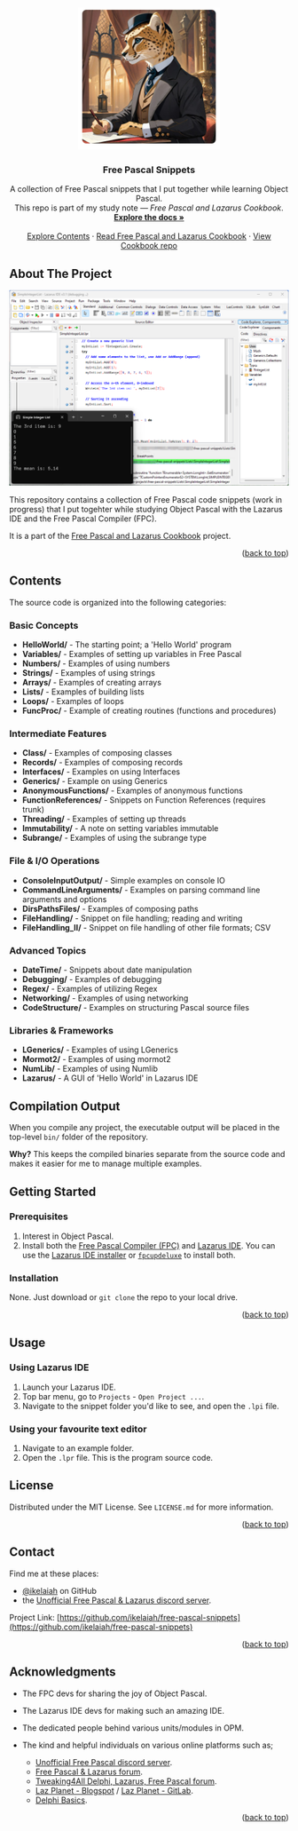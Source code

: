 <!-- Improved compatibility of back to top link: See: https://github.com/othneildrew/Best-README-Template/pull/73 -->
<a name="readme-top"></a>


<!-- PROJECT LOGO -->
<br />
<div align="center">
  <a href="https://github.com/ikelaiah/free-pascal-snippets">
    <img src="images/logo.png" alt="Logo" width="256" height="256">
  </a>

<h3 align="center">Free Pascal Snippets</h3>

  <p align="center">
    A collection of Free Pascal snippets that I put together while learning Object Pascal. 
    <br>This repo is part of my study note — <i>Free Pascal and Lazarus Cookbook</i>.
    <br />
        <a href="https://github.com/ikelaiah/free-pascal-snippets"><strong>Explore the docs »</strong></a>
    <br />
    <br/>
    <a href="#contents">Explore Contents</a>
    ·
     <a href="https://ikelaiah.github.io/free-pascal-cookbook">Read Free Pascal and Lazarus Cookbook</a>
    ·
    <a href="https://github.com/ikelaiah/free-pascal-cookbook">View Cookbook repo</a>
  </p>
</div>

<!-- ABOUT THE PROJECT -->
## About The Project

![Demo Screen 1](images/demo-01.png)

This repository contains a collection of Free Pascal code snippets (work in progress) that I put togehter while studying Object Pascal with the Lazarus IDE and the Free Pascal Compiler (FPC).

It is a part of the [Free Pascal and Lazarus Cookbook](https://ikelaiah.github.io/free-pascal-cookbook) project.

<p align="right">(<a href="#readme-top">back to top</a>)</p>

<!-- CONTENTS -->

## Contents

The source code is organized into the following categories:

### Basic Concepts
- **HelloWorld/** - The starting point; a 'Hello World' program
- **Variables/** - Examples of setting up variables in Free Pascal
- **Numbers/** - Examples of using numbers
- **Strings/** - Examples of using strings
- **Arrays/** - Examples of creating arrays
- **Lists/** - Examples of building lists
- **Loops/** - Examples of loops
- **FuncProc/** - Example of creating routines (functions and procedures)

### Intermediate Features
- **Class/** - Examples of composing classes
- **Records/** - Examples of composing records
- **Interfaces/** - Examples on using Interfaces
- **Generics/** - Example on using Generics
- **AnonymousFunctions/** - Examples of anonymous functions
- **FunctionReferences/** - Snippets on Function References (requires trunk)
- **Threading/** - Examples of setting up threads
- **Immutability/** - A note on setting variables immutable
- **Subrange/** - Examples of using the subrange type

### File & I/O Operations
- **ConsoleInputOutput/** - Simple examples on console IO
- **CommandLineArguments/** - Examples on parsing command line arguments and options
- **DirsPathsFiles/** - Examples of composing paths
- **FileHandling/** - Snippet on file handling; reading and writing
- **FileHandling_II/** - Snippet on file handling of other file formats; CSV

### Advanced Topics
- **DateTime/** - Snippets about date manipulation
- **Debugging/** - Examples of debugging
- **Regex/** - Examples of utilizing Regex
- **Networking/** - Examples of using networking
- **CodeStructure/** - Examples on structuring Pascal source files

### Libraries & Frameworks
- **LGenerics/** - Examples of using LGenerics
- **Mormot2/** - Examples of using mormot2
- **NumLib/** - Examples of using Numlib
- **Lazarus/** - A GUI of 'Hello World' in Lazarus IDE

## Compilation Output

When you compile any project, the executable output will be placed in the top-level `bin/` folder of the repository. 

**Why?** This keeps the compiled binaries separate from the source code and makes it easier for me to manage multiple examples.

<!-- GETTING STARTED -->

## Getting Started

### Prerequisites

1. Interest in Object Pascal.
2. Install both the [Free Pascal Compiler (FPC)](https://www.freepascal.org) and [Lazarus IDE](https://www.lazarus-ide.org). You can use the [Lazarus IDE installer](https://www.lazarus-ide.org/index.php?page=downloads) or [`fpcupdeluxe`](https://github.com/LongDirtyAnimAlf/fpcupdeluxe/releases) to install both.


### Installation

None. Just download or `git clone` the repo to your local drive.

<p align="right">(<a href="#readme-top">back to top</a>)</p>

## Usage

### Using Lazarus IDE

1. Launch your Lazarus IDE.
2. Top bar menu, go to `Projects` - `Open Project ...`. 
3. Navigate to the snippet folder you'd like to see, and open the `.lpi` file.

### Using your favourite text editor

1. Navigate to an example folder.
2. Open the `.lpr` file. This is the program source code.

<!-- LICENSE -->
## License

Distributed under the MIT License. See `LICENSE.md` for more information.

<p align="right">(<a href="#readme-top">back to top</a>)</p>

<!-- CONTACT -->
## Contact

Find me at these places:

- [@ikelaiah](https://github.com/ikelaiah) on GitHub 
- the [Unofficial Free Pascal & Lazarus discord server](https://discord.com/channels/570025060312547359/570091337173696513).

Project Link: [https://github.com/ikelaiah/free-pascal-snippets](https://github.com/ikelaiah/free-pascal-snippets)

<p align="right">(<a href="#readme-top">back to top</a>)</p>


<!-- ACKNOWLEDGMENTS -->
## Acknowledgments

- The FPC devs for sharing the joy of Object Pascal.
- The Lazarus IDE devs for making such an amazing IDE.
- The dedicated people behind various units/modules in OPM.
- The kind and helpful individuals on various online platforms such as;

    - [Unofficial Free Pascal discord server](https://discord.com/channels/570025060312547359/570091337173696513).
    - [Free Pascal & Lazarus forum](https://forum.lazarus.freepascal.org/index.php).
    - [Tweaking4All Delphi, Lazarus, Free Pascal forum](https://www.tweaking4all.com/forum/delphi-lazarus-free-pascal/).
    - [Laz Planet - Blogspot](https://lazplanet.blogspot.com) / [Laz Planet - GitLab](https://lazplanet.gitlab.io).
    - [Delphi Basics](https://www.delphibasics.co.uk/index.html).

<p align="right">(<a href="#readme-top">back to top</a>)</p>